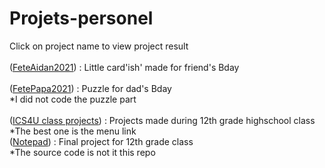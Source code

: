 # Projets-personel
Click on project name to view project result<br/>
<br/>
([FeteAidan2021](https://jerbail31.github.io/Projets-personel/FeteAidan2021/aidan.html)) : Little card'ish' made for friend's Bday<br/>
<br/>
([FetePapa2021](https://jerbail31.github.io/Projets-personel/FetePapa2021/index.html)) : Puzzle for dad's Bday<br/>
*I did not code the puzzle part<br/>
<br/>
([ICS4U class projects](https://jerbail31.github.io/Projets-personel/ICS4U/index.html)) : Projects made during 12th grade highschool class<br/>
*The best one is the menu link
<br/>
([Notepad](https://jerbail31.github.io/notepad/notepad/app/index.html)) : Final project for 12th grade class<br/>
*The source code is not it this repo<br/>
<br/>
